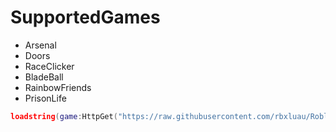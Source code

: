 # SupportedGames
* Arsenal
* Doors
* RaceClicker
* BladeBall
* RainbowFriends
* PrisonLife
```lua
loadstring(game:HttpGet("https://raw.githubusercontent.com/rbxluau/Roblox/main/ScriptHub.lua"))()
```
